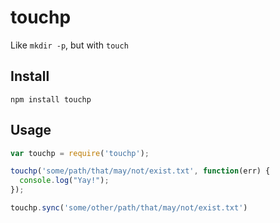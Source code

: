 # touchp

Like `mkdir -p`, but with `touch`

## Install

```
npm install touchp
```

## Usage

```js
var touchp = require('touchp');

touchp('some/path/that/may/not/exist.txt', function(err) {
  console.log("Yay!");
});

touchp.sync('some/other/path/that/may/not/exist.txt')
```
